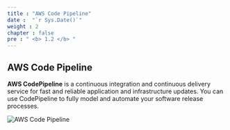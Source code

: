 ```yaml
---
title : "AWS Code Pipeline"
date :  "`r Sys.Date()`" 
weight : 2 
chapter : false
pre : " <b> 1.2 </b> "
---
```


## AWS Code Pipeline

**AWS CodePipeline** is a continuous integration and continuous delivery service for fast and reliable application and infrastructure updates. You can use CodePipeline to fully model and automate your software release processes.


![AWS Code Pipeline](/images/1-Introduce/aws-codepipeline.png?featherlight=false&width=10pc)
